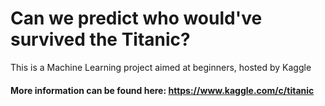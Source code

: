 # Can we predict who would've survived the Titanic?
This is a Machine Learning project aimed at beginners, hosted by Kaggle
#### More information can be found here: https://www.kaggle.com/c/titanic


